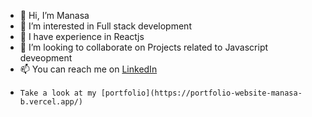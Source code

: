 - 👋 Hi, I’m Manasa
- 👀 I’m interested in Full stack development
- 🌱 I have experience in Reactjs
- 💞️ I’m looking to collaborate on Projects related to Javascript deveopment
- 📫 You can reach me on [LinkedIn](https://www.linkedin.com/in/manasa-bingi-912723227)
-     Take a look at my [portfolio](https://portfolio-website-manasa-b.vercel.app/) 
<!---
manasabingi115/manasabingi115 is a ✨ special ✨ repository because its `README.md` (this file) appears on your GitHub profile.
You can click the Preview link to take a look at your changes.
--->
